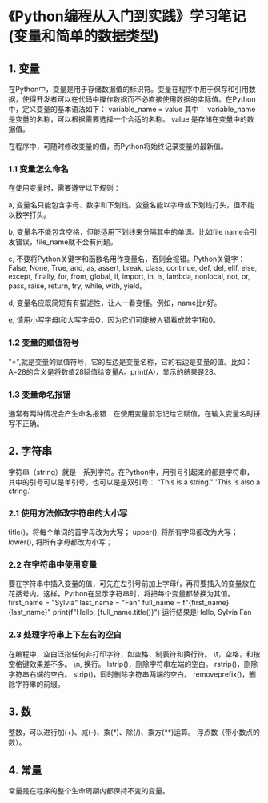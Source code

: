 # 《Python编程从入门到实践》学习笔记(变量和简单的数据类型)

## 1. 变量
在Python中，变量是用于存储数据值的标识符。变量在程序中用于保存和引用数据，使得开发者可以在代码中操作数据而不必直接使用数据的实际值。在Python中，定义变量的基本语法如下：
variable_name = value
其中：
variable_name 是变量的名称，可以根据需要选择一个合适的名称。
value 是存储在变量中的数据值。

在程序中，可随时修改变量的值，而Python将始终记录变量的最新值。

### 1.1 变量怎么命名
在使用变量时，需要遵守以下规则：

a, 变量名只能包含字母、数字和下划线。变量名能以字母或下划线打头，但不能以数字打头。

b, 变量名不能包含空格，但能适用下划线来分隔其中的单词。比如file
name会引发错误，file_name就不会有问题。

c, 不要将Python关键字和函数名用作变量名，否则会报错。Python关键字：False, None, True, and, as, assert, break, class, continue, def, del, elif, else, except, finally, for, from, global, if, import, in, is, lambda, nonlocal, not, or, pass, raise, return, try, while, with, yield。

d, 变量名应既简短有有描述性，让人一看变懂。例如，name比n好。

e, 慎用小写字母l和大写字母O，因为它们可能被人错看成数字1和0。

### 1.2  变量的赋值符号
"=",就是变量的赋值符号，它的左边是变量名称，它的右边是变量的值。比如：A=28的含义是将数值28赋值给变量A。print(A)，显示的结果是28。

### 1.3 变量命名报错
通常有两种情况会产生命名报错：在使用变量前忘记给它赋值，在输入变量名时拼写不正确。

## 2. 字符串
字符串（string）就是一系列字符。在Python中，用引号引起来的都是字符串，其中的引号可以是单引号，也可以是是双引号：
“This is a string."
'This is also a string.'

### 2.1 使用方法修改字符串的大小写
title()，将每个单词的首字母改为大写；
upper(), 将所有字母都改为大写；
lower(), 将所有字母都改为小写；

### 2.2 在字符串中使用变量
要在字符串中插入变量的值，可先在左引号前加上字母f，再将要插入的变量放在花括号内。这样，Python在显示字符串时，将把每个变量都替换为其值。
first_name = "Sylvia"
last_name = "Fan"
full_name = f"{first_name} {last_name}"
print(f"Hello, {full_name.title()}")
运行结果是Hello, Sylvia Fan

### 2.3 处理字符串上下左右的空白
在编程中，空白泛指任何非打印字符，如空格、制表符和换行符。
\t，空格，和按空格键效果差不多。
\n, 换行。
lstrip()，删除字符串左端的空白。
rstrip()，删除字符串右端的空白。
strip()，同时删除字符串两端的空白。
removeprefix()，删除字符串的前缀。

## 3. 数
整数，可以进行加(+)、减(-)、乘(*)、除(/)、乘方(**)运算。
浮点数（带小数点的数）。

## 4. 常量
常量是在程序的整个生命周期内都保持不变的变量。